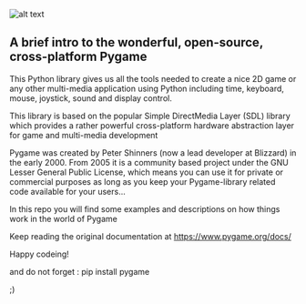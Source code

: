 ![alt text](https://upload.wikimedia.org/wikipedia/en/0/0f/Pygame_logo.png)

## A brief intro to the wonderful, open-source, cross-platform Pygame

This Python library gives us all the tools needed to create a nice 2D game or any other multi-media application using Python
including time, keyboard, mouse, joystick, sound and display control. 

This library is based on the popular Simple DirectMedia Layer (SDL) library which provides a rather powerful cross-platform
hardware abstraction layer for game and multi-media development

Pygame was created by Peter Shinners (now a lead developer at Blizzard) in the early 2000. From 2005 it is a community based project
under the GNU Lesser General Public License, which means you can use it for private or commercial purposes as long as you keep your
Pygame-library related code available for your users...

In this repo you will find some examples and descriptions on how things work in the world of Pygame

Keep reading the original documentation at
https://www.pygame.org/docs/

Happy codeing!

and do not forget : pip install pygame

;)
